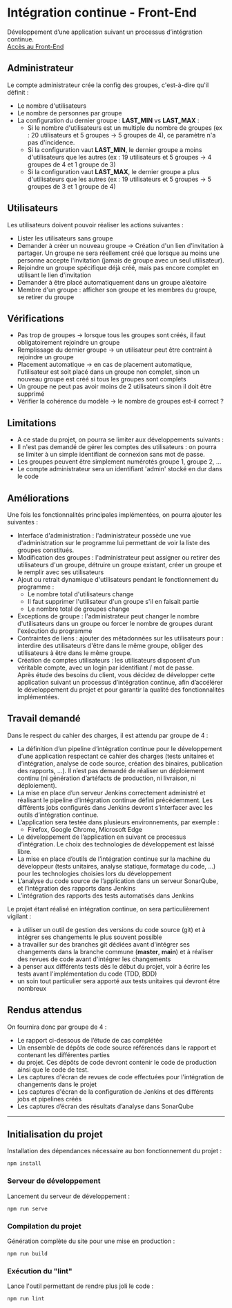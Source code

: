 # Intégration continue - Front-End
Développement d’une application suivant un processus d’intégration continue.  
[Accès au Front-End](https://ic.minarox.fr/)

## Administrateur
Le compte administrateur crée la config des groupes, c'est-à-dire qu'il définit :
* Le nombre d'utilisateurs
* Le nombre de personnes par groupe
* La configuration du dernier groupe : **LAST_MIN** vs **LAST_MAX** :
    * Si le nombre d'utilisateurs est un multiple du nombre de groupes (ex : 20 utilisateurs et 5
      groupes → 5 groupes de 4), ce paramètre n'a pas d'incidence.
    * Si la configuration vaut **LAST_MIN**, le dernier groupe a moins d'utilisateurs que les autres (ex :
      19 utilisateurs et 5 groupes → 4 groupes de 4 et 1 groupe de 3)
    * Si la configuration vaut **LAST_MAX**, le dernier groupe a plus d'utilisateurs que les autres (ex : 19
      utilisateurs et 5 groupes → 5 groupes de 3 et 1 groupe de 4)

## Utilisateurs
Les utilisateurs doivent pouvoir réaliser les actions suivantes :
* Lister les utilisateurs sans groupe
* Demander à créer un nouveau groupe → Création d'un lien d'invitation à partager. Un groupe ne sera
  réellement créé que lorsque au moins une personne accepte l'invitation (jamais de groupe avec un seul
  utilisateur).
* Rejoindre un groupe spécifique déjà créé, mais pas encore complet en utilisant le lien d'invitation
* Demander à être placé automatiquement dans un groupe aléatoire
* Membre d'un groupe : afficher son groupe et les membres du groupe, se retirer du groupe

## Vérifications
* Pas trop de groupes → lorsque tous les groupes sont créés, il faut obligatoirement rejoindre un groupe
* Remplissage du dernier groupe → un utilisateur peut être contraint à rejoindre un groupe
* Placement automatique → en cas de placement automatique, l'utilisateur est soit placé dans un
  groupe non complet, sinon un nouveau groupe est créé si tous les groupes sont complets
* Un groupe ne peut pas avoir moins de 2 utilisateurs sinon il doit être supprimé
* Vérifier la cohérence du modèle → le nombre de groupes est-il correct ?

## Limitations
* A ce stade du projet, on pourra se limiter aux développements suivants :
* Il n'est pas demandé de gérer les comptes des utilisateurs : on pourra se limiter à un simple identifiant
  de connexion sans mot de passe.
* Les groupes peuvent être simplement numérotés groupe 1, groupe 2, …
* Le compte administrateur sera un identifiant 'admin' stocké en dur dans le code

## Améliorations
Une fois les fonctionnalités principales implémentées, on pourra ajouter les suivantes :
* Interface d'administration : l'administrateur possède une vue d'administration sur le programme lui
  permettant de voir la liste des groupes constitués.
* Modification des groupes : l'administrateur peut assigner ou retirer des utilisateurs d'un groupe, détruire
  un groupe existant, créer un groupe et le remplir avec ses utilisateurs
* Ajout ou retrait dynamique d'utilisateurs pendant le fonctionnement du programme :
    * Le nombre total d'utilisateurs change
    * Il faut supprimer l'utilisateur d'un groupe s'il en faisait partie
    * Le nombre total de groupes change
* Exceptions de groupe : l'administrateur peut changer le nombre d'utilisateurs dans un groupe ou forcer
  le nombre de groupes durant l'exécution du programme
* Contraintes de liens : ajouter des métadonnées sur les utilisateurs pour : interdire des utilisateurs d'être
  dans le même groupe, obliger des utilisateurs à être dans le même groupe.
* Création de comptes utilisateurs : les utilisateurs disposent d'un véritable compte, avec un login par
  identifiant / mot de passe.  
  Après étude des besoins du client, vous décidez de développer cette application suivant un processus
  d’intégration continue, afin d’accélérer le développement du projet et pour garantir la qualité des
  fonctionnalités implémentées.

## Travail demandé
Dans le respect du cahier des charges, il est attendu par groupe de 4 :
* La définition d’un pipeline d’intégration continue pour le développement d’une application respectant ce
  cahier des charges (tests unitaires et d’intégration, analyse de code source, création des binaires,
  publication des rapports, …). Il n’est pas demandé de réaliser un déploiement continu (ni génération
  d’artéfacts de production, ni livraison, ni déploiement).
* La mise en place d’un serveur Jenkins correctement administré et réalisant le pipeline d’intégration
  continue défini précédemment. Les différents jobs configurés dans Jenkins devront s’interfacer avec
  les outils d’intégration continue.
* L’application sera testée dans plusieurs environnements, par exemple :
    * Firefox, Google Chrome, Microsoft Edge
* Le développement de l’application en suivant ce processus d’intégration. Le choix des technologies de
  développement est laissé libre.
* La mise en place d’outils de l’intégration continue sur la machine du développeur (tests unitaires,
  analyse statique, formatage du code, …) pour les technologies choisies lors du développement
* L’analyse du code source de l’application dans un serveur SonarQube, et l’intégration des rapports
  dans Jenkins
* L’intégration des rapports des tests automatisés dans Jenkins

Le projet étant réalisé en intégration continue, on sera particulièrement vigilant :
* à utiliser un outil de gestion des versions du code source (git) et à intégrer ses changements le plus
  souvent possible
* à travailler sur des branches git dédiées avant d'intégrer ses changements dans la branche commune
  (**master**, **main**) et à réaliser des revues de code avant d'intégrer les changements
* à penser aux différents tests dès le début du projet, voir à écrire les tests avant l'implémentation du
  code (TDD, BDD)
* un soin tout particulier sera apporté aux tests unitaires qui devront être nombreux

## Rendus attendus
On fournira donc par groupe de 4 :
* Le rapport ci-dessous de l’étude de cas complétée
* Un ensemble de dépôts de code source référencés dans le rapport et contenant les différentes parties
* du projet. Ces dépôts de code devront contenir le code de production ainsi que le code de test.
* Les captures d'écran de revues de code effectuées pour l'intégration de changements dans le projet
* Les captures d'écran de la configuration de Jenkins et des différents jobs et pipelines créés
* Les captures d’écran des résultats d’analyse dans SonarQube
___
## Initialisation du projet
Installation des dépendances nécessaire au bon fonctionnement du projet :
```
npm install
```

### Serveur de développement
Lancement du serveur de développement :
```
npm run serve
```

### Compilation du projet
Génération complète du site pour une mise en production : 
```
npm run build
```

### Exécution du "lint"
Lance l'outil permettant de rendre plus joli le code :
```
npm run lint
```